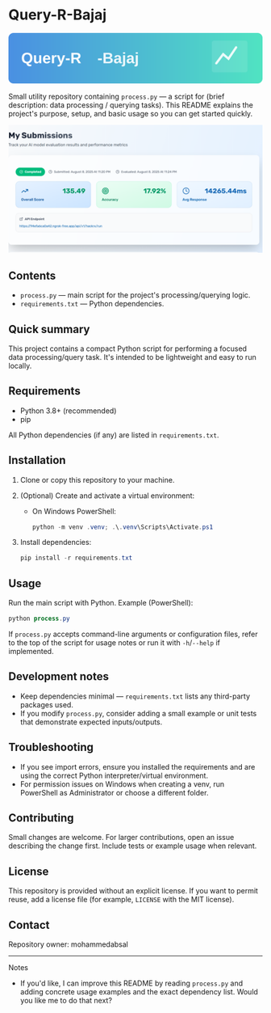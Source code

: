 
# Query-R-Bajaj

![Query-R-Bajaj Logo](assets/logo.svg)

Small utility repository containing `process.py` — a script for (brief description: data processing / querying tasks). This README explains the project's purpose, setup, and basic usage so you can get started quickly.

![Demo Screenshot](assets/screenshot.png)


## Contents

- `process.py` — main script for the project's processing/querying logic.
- `requirements.txt` — Python dependencies.

## Quick summary

This project contains a compact Python script for performing a focused data processing/query task. It's intended to be lightweight and easy to run locally.

## Requirements

- Python 3.8+ (recommended)
- pip

All Python dependencies (if any) are listed in `requirements.txt`.

## Installation

1. Clone or copy this repository to your machine.
2. (Optional) Create and activate a virtual environment:

	- On Windows PowerShell:

	  ```powershell
	  python -m venv .venv; .\.venv\Scripts\Activate.ps1
	  ```

3. Install dependencies:

	```powershell
	pip install -r requirements.txt
	```

## Usage

Run the main script with Python. Example (PowerShell):

```powershell
python process.py
```

If `process.py` accepts command-line arguments or configuration files, refer to the top of the script for usage notes or run it with `-h`/`--help` if implemented.

## Development notes

- Keep dependencies minimal — `requirements.txt` lists any third-party packages used.
- If you modify `process.py`, consider adding a small example or unit tests that demonstrate expected inputs/outputs.

## Troubleshooting

- If you see import errors, ensure you installed the requirements and are using the correct Python interpreter/virtual environment.
- For permission issues on Windows when creating a venv, run PowerShell as Administrator or choose a different folder.

## Contributing

Small changes are welcome. For larger contributions, open an issue describing the change first. Include tests or example usage when relevant.

## License

This repository is provided without an explicit license. If you want to permit reuse, add a license file (for example, `LICENSE` with the MIT license).

## Contact

Repository owner: mohammedabsal

---

Notes
- If you'd like, I can improve this README by reading `process.py` and adding concrete usage examples and the exact dependency list. Would you like me to do that next?
